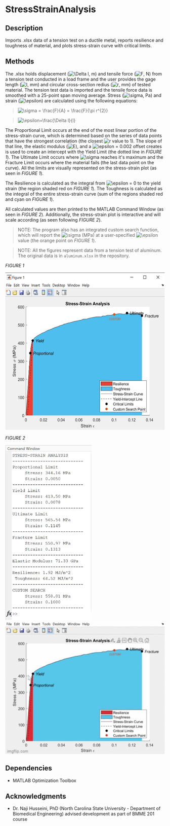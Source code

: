 # StressStrainAnalysis

## Description
Imports .xlsx data of a tension test on a ductile metal, reports resilience and toughness of material, and plots stress-strain curve with critical limits.

## Methods
The .xlsx holds displacement (<img src="https://latex.codecogs.com/svg.image?\Delta&space;l&space;" title="\Delta l " />, m) and tensile force (<img src="https://latex.codecogs.com/svg.image?F" title="F" />, N) from a tension test conducted in a load frame and the user provides the gage length (<img src="https://latex.codecogs.com/svg.image?l" title="l" />, mm) and circular cross-section redius (<img src="https://latex.codecogs.com/svg.image?r" title="r" />, mm) of tested material. The tension test data is imported and the tensile force data is smoothed with a 25-point span moving average. Stress (<img src="https://latex.codecogs.com/svg.image?\sigma&space;" title="\sigma " />, Pa) and strain (<img src="https://latex.codecogs.com/svg.image?\epsilon&space;" title="\epsilon " />) are calculated using the following equations:

> <img src="https://latex.codecogs.com/svg.image?\sigma&space;=&space;\frac{F}{A}&space;=&space;\frac{F}{\pi&space;r^{2}}" title="\sigma = \frac{F}{A} = \frac{F}{\pi r^{2}}" />

> <img src="https://latex.codecogs.com/svg.image?\epsilon=\frac{\Delta&space;l}{l}" title="\epsilon=\frac{\Delta l}{l}" />

The Proportional Limit occurs at the end of the most linear portion of the stress-strain curve, which is determined based on the series of data points that have the strongest correlation (the closest <img src="https://latex.codecogs.com/svg.image?r" title="r" /> value to 1). The slope of that line, the elastic modulus (<img src="https://latex.codecogs.com/svg.image?E" title="E" />), and a <img src="https://latex.codecogs.com/svg.image?\epsilon&space;" title="\epsilon " /> = 0.002 offset creates is used to create an intercept with the Yield Limit (the dotted line in *FIGURE 1*). The Ultimate Limit occurs where <img src="https://latex.codecogs.com/svg.image?\sigma&space;" title="\sigma " /> reaches it's maximum and the Fracture Limit occurs where the material fails (the last data point on the curve). All the limits are visually represented on the stress-strain plot (as seen in *FIGURE 1*).

The Resilience is calculated as the integral from <img src="https://latex.codecogs.com/svg.image?\epsilon&space;" title="\epsilon " /> = 0 to the yield strain (the region shaded red on *FIGURE 1*). The Toughness is calculated as the integral of the entire stress-strain curve (sum of the regions shaded red and cyan on *FIGURE 1*).

All calculated values are then printed to the MATLAB Command Window (as seen in *FIGURE 2*). Additionally, the stress-strain plot is interactive and will scale according (as seen following *FIGURE 2*).

> NOTE: The program also has an integrated custom search function, which will report the <img src="https://latex.codecogs.com/svg.image?\sigma&space;" title="\sigma " /> (MPa) at a user-specified <img src="https://latex.codecogs.com/svg.image?\epsilon&space;" title="\epsilon " /> value (the orange point on *FIGURE 1*).

> NOTE: All the figures represent data from a tension test of aluminum. The original data is in `aluminum.xlsx` in the repository.

*FIGURE 1*

<img src="https://github.com/arzafiruddin/StressStrainAnalysis/blob/7898f030e5eabce36953d565ac7babe2031e425b/readme_assets/stressstrainplot.jpg" width="559" height="496">

*FIGURE 2*

<img src="https://github.com/arzafiruddin/StressStrainAnalysis/blob/7898f030e5eabce36953d565ac7babe2031e425b/readme_assets/stressstrainanalysis.jpg" width="273" height="552"> &nbsp;&nbsp;&nbsp; <img src="https://github.com/arzafiruddin/StressStrainAnalysis/blob/2c4ca101e118358eef7e2e8c5f4fb46fd07636f1/readme_assets/stressstrainzoomgif.gif" width="504" height="420"> 

## Dependencies
- MATLAB Optimization Toolbox

## Acknowledgments
- Dr. Naji Husseini, PhD (North Carolina State University - Department of Biomedical Engineering) advised development as part of BMME 201 course
